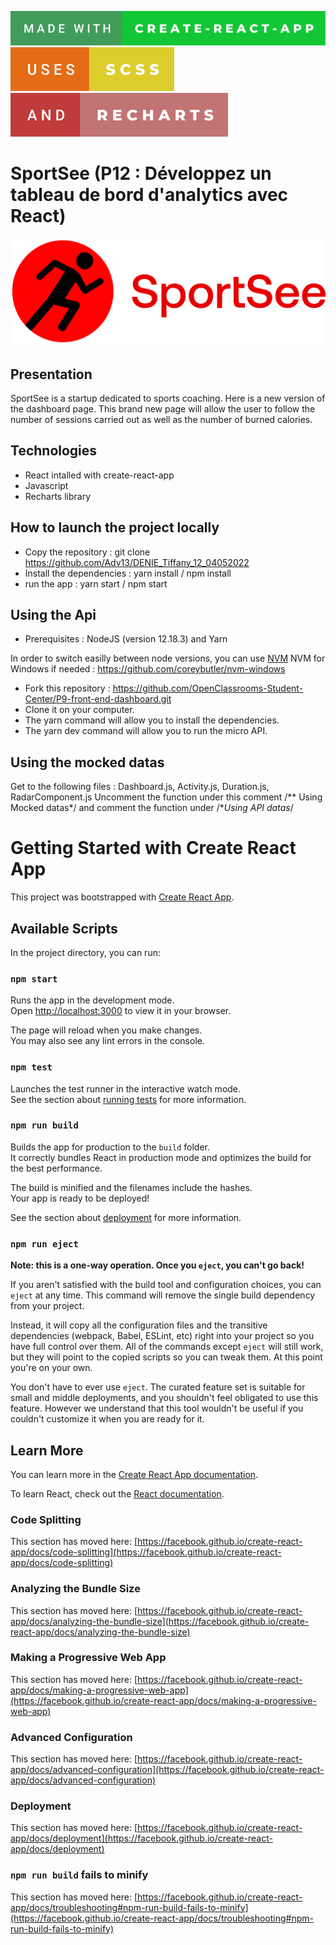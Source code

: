 [![forthebadge](./src/assets/made-with-create-react-app.svg)](https://create-react-app.dev/)
[![forthebadge](./src/assets/uses-scss.svg)](https://sass-lang.com/documentation/syntax)
[![forthebadge](./src/assets/and-recharts.svg)](https://recharts.org/)

# SportSee (P12 : Développez un tableau de bord d'analytics avec React)
![SportSeeLogo](./src/assets/logo.png)

## Presentation
SportSee is a startup dedicated to sports coaching. 
Here is a new version of the dashboard page. This brand new page will allow the user to follow the number of sessions carried out as well as the number of burned calories.

## Technologies
- React intalled with create-react-app
- Javascript
- Recharts library

## How to launch the project locally
- Copy the repository : git clone https://github.com/Adv13/DENIE_Tiffany_12_04052022
- Install the dependencies : yarn install / npm install
- run the app : yarn start / npm start

## Using the Api
- Prerequisites : 
NodeJS (version 12.18.3) and
Yarn

In order to switch easilly between node versions, you can use [NVM](https://github.com/nvm-sh/nvm)
NVM for Windows if needed : https://github.com/coreybutler/nvm-windows

- Fork this repository : https://github.com/OpenClassrooms-Student-Center/P9-front-end-dashboard.git
- Clone it on your computer.
- The yarn command will allow you to install the dependencies.
- The yarn dev command will allow you to run the micro API.

## Using the mocked datas
Get to the following files : Dashboard.js, Activity.js, Duration.js, RadarComponent.js
Uncomment the function under this comment /** Using Mocked datas*/ and comment the function under /**Using API datas*/


# Getting Started with Create React App

This project was bootstrapped with [Create React App](https://github.com/facebook/create-react-app).

## Available Scripts

In the project directory, you can run:

### `npm start`

Runs the app in the development mode.\
Open [http://localhost:3000](http://localhost:3000) to view it in your browser.

The page will reload when you make changes.\
You may also see any lint errors in the console.

### `npm test`

Launches the test runner in the interactive watch mode.\
See the section about [running tests](https://facebook.github.io/create-react-app/docs/running-tests) for more information.

### `npm run build`

Builds the app for production to the `build` folder.\
It correctly bundles React in production mode and optimizes the build for the best performance.

The build is minified and the filenames include the hashes.\
Your app is ready to be deployed!

See the section about [deployment](https://facebook.github.io/create-react-app/docs/deployment) for more information.

### `npm run eject`

**Note: this is a one-way operation. Once you `eject`, you can't go back!**

If you aren't satisfied with the build tool and configuration choices, you can `eject` at any time. This command will remove the single build dependency from your project.

Instead, it will copy all the configuration files and the transitive dependencies (webpack, Babel, ESLint, etc) right into your project so you have full control over them. All of the commands except `eject` will still work, but they will point to the copied scripts so you can tweak them. At this point you're on your own.

You don't have to ever use `eject`. The curated feature set is suitable for small and middle deployments, and you shouldn't feel obligated to use this feature. However we understand that this tool wouldn't be useful if you couldn't customize it when you are ready for it.

## Learn More

You can learn more in the [Create React App documentation](https://facebook.github.io/create-react-app/docs/getting-started).

To learn React, check out the [React documentation](https://reactjs.org/).

### Code Splitting

This section has moved here: [https://facebook.github.io/create-react-app/docs/code-splitting](https://facebook.github.io/create-react-app/docs/code-splitting)

### Analyzing the Bundle Size

This section has moved here: [https://facebook.github.io/create-react-app/docs/analyzing-the-bundle-size](https://facebook.github.io/create-react-app/docs/analyzing-the-bundle-size)

### Making a Progressive Web App

This section has moved here: [https://facebook.github.io/create-react-app/docs/making-a-progressive-web-app](https://facebook.github.io/create-react-app/docs/making-a-progressive-web-app)

### Advanced Configuration

This section has moved here: [https://facebook.github.io/create-react-app/docs/advanced-configuration](https://facebook.github.io/create-react-app/docs/advanced-configuration)

### Deployment

This section has moved here: [https://facebook.github.io/create-react-app/docs/deployment](https://facebook.github.io/create-react-app/docs/deployment)

### `npm run build` fails to minify

This section has moved here: [https://facebook.github.io/create-react-app/docs/troubleshooting#npm-run-build-fails-to-minify](https://facebook.github.io/create-react-app/docs/troubleshooting#npm-run-build-fails-to-minify)
